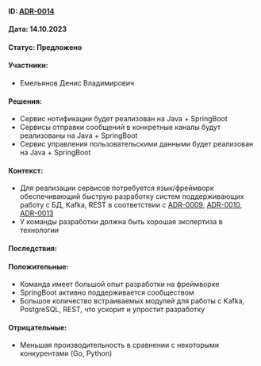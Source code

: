#### ID: [ADR-0014](ADR-0014.md)

#### Дата: 14.10.2023

#### Статус: Предложено

#### Участники:
* Емельянов Денис Владимирович

#### Решения:
* Сервис нотификации будет реализован на Java + SpringBoot
* Сервисы отправки сообщений в конкретные каналы будут реализованы на Java + SpringBoot
* Сервис управления пользовательскими данными будет реализован на Java + SpringBoot

#### Контекст:
* Для реализации сервисов потребуется язык/фреймворк обеспечивающий быструю разработку систем поддерживающих работу с БД, Kafka, REST
 в соответствии с [ADR-0009](ADR-0009.md), [ADR-0010](ADR-0010.md), [ADR-0013](ADR-0013.md)
* У команды разработки должна быть хорошая экспертиза в технологии
#### Последствия:

#### Положительные:
* Команда имеет большой опыт разработки на фреймворке
* SpringBoot активно поддерживается сообществом
* Большое количество встраиваемых модулей для работы с Kafka, PostgreSQL, REST, что ускорит и упростит разработку


#### Отрицательные:
* Меньшая производительность в сравнении с некоторыми конкурентами (Go, Python)
